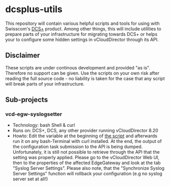 # dcsplus-utils
This repository will contain various helpful scripts and tools for using with Swisscom's [DCS+](https://www.swisscom.com/dcs) product. Among other things, this will include utilities to prepare parts of your infrastructure for migrating towards DCS+ or helps your to configure some hidden settings in vCloudDirector through its API.

## Disclaimer
These scripts are under continous development and provided "as is". Therefore no support can be given. Use the scripts on your own risk after reading the full source code - no liability is taken for the case that any script will break parts of your infrastructure.

## Sub-projects

### vcd-egw-syslogsetter
- Technology: bash Shell & curl
- Runs on: DCS+, DCS, any other provider running vCloudDirector 8.20
- Howto: Edit the variable at the beginning of [the script](vcd-egw-syslogsetter/setsyslogserver.sh) and afterwards run it on any bash-Terminal with curl installed. At the end, the output of the configuration task submission to the API is being dumped. Unfortunately, it is still not possible to retrieve through the API that the setting was properly applied. Please go to the vCloudDirector Web UI, then to the properties of the affected EdgeGateway and look at the tab "Syslog Server Settings". Please also note, that the "Synchronize Syslog Server Settings" function will rollback your configuration (e.g no syslog server set at all!)
